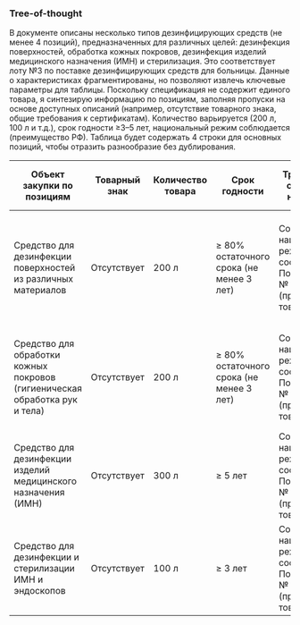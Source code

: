### Tree-of-thought

В документе описаны несколько типов дезинфицирующих средств (не менее 4 позиций), предназначенных для различных целей: дезинфекция поверхностей, обработка кожных покровов, дезинфекция изделий медицинского назначения (ИМН) и стерилизация. Это соответствует лоту №3 по поставке дезинфицирующих средств для больницы. Данные о характеристиках фрагментированы, но позволяют извлечь ключевые параметры для таблицы. Поскольку спецификация не содержит единого товара, я синтезирую информацию по позициям, заполняя пропуски на основе доступных описаний (например, отсутствие товарного знака, общие требования к сертификатам). Количество варьируется (200 л, 100 л и т.д.), срок годности ≥3–5 лет, национальный режим соблюдается (преимущество РФ). Таблица будет содержать 4 строки для основных позиций, чтобы отразить разнообразие без дублирования.

| Объект закупки по позициям | Товарный знак | Количество товара | Срок годности | Требования по соблюдению нац. режима | Подтверждение товарного знака | Подтверждение сертификатов происхождения товара | Антимикробное действие | Обработка при стерилизации | Режим обработки при дезинфекции | pH средства | Класс опасности вредного вещества | Действующее вещество | Форма выпуска |
|----------------------------|---------------|-------------------|---------------|-------------------------------------|-------------------------------|------------------------------------------------|-------------------------|-----------------------------|---------------------------------|------------|-----------------------------------|----------------------|---------------|
| Средство для дезинфекции поверхностей из различных материалов | Отсутствует | 200 л | ≥ 80% остаточного срока (не менее 3 лет) | Соблюдение национального режима в соответствии с Постановлением № 1875 (преимущество товарам из РФ) | Не требуется (отсутствует товарный знак) | Сертификат происхождения из РФ или ЕАЭС (требуется в заявке) | Бактерицидное (в т.ч. туберкулез M. terrae), вирулицидное (ВИЧ, гепатит, COVID-19), фунгицидное, спороцидное; не менее 6 часов действия | Не более 30 мин для ИМН и эндоскопов | Не более 5 мин для поверхностей; не более 1,5 мин для вирусов | Не указано (нейтральное, без щелочных компонентов) | Класс 3–4 по ГОСТ 12.1.007-76 (низкая опасность) | Изопропиловый спирт ≥70%, ЧАС ≥0,2%; альдегиды, гуанидин, амины, фенол | Жидкость (готовый раствор) |
| Средство для обработки кожных покровов (гигиеническая обработка рук и тела) | Отсутствует | 200 л | ≥ 80% остаточного срока (не менее 3 лет) | Соблюдение национального режима в соответствии с Постановлением № 1875 (преимущество товарам из РФ) | Не требуется (отсутствует товарный знак) | Сертификат происхождения из РФ или ЕАЭС (требуется в заявке) | Антимикробное в отношении грам+ и грам- бактерий (кроме туберкулеза), вирулицидное, фунгицидное; пролонгированное ≥3 часов | Не применяется (для кожи) | Не более 30 сек для рук (3 мл); не более 1,5 мин для хирургической обработки | Не указано (без спиртов, моющие свойства) | Класс 3 по ГОСТ 12.1.007-76 (низкая опасность) | Четвертичные аммониевые соединения; без фенолов, гуанидина | Жидкость (готовый раствор) |
| Средство для дезинфекции изделий медицинского назначения (ИМН) | Отсутствует | 300 л | ≥ 5 лет | Соблюдение национального режима в соответствии с Постановлением № 1875 (преимущество товарам из РФ) | Не требуется (отсутствует товарный знак) | Сертификат происхождения из РФ или ЕАЭС (требуется в заявке) | Бактерицидное (M. terrae), ООИ, противовирусное, фунгицидное, спороцидное; против внутрибольничных инфекций | Не более 30 мин для стерилизации ИМН и эндоскопов | Не более 5 мин для ИМН (включая эндоскопы); не более 10 мин для ДВУ | Не указано | Класс 3–4 по ГОСТ 12.1.007-76 (низкая опасность) | Глутаровый альдегид ≥2,2%; без хлора, перекиси, спиртов | Жидкость (готовый раствор) |
| Средство для дезинфекции и стерилизации ИМН и эндоскопов | Отсутствует | 100 л | ≥ 3 лет | Соблюдение национального режима в соответствии с Постановлением № 1875 (преимущество товарам из РФ) | Не требуется (отсутствует товарный знак) | Сертификат происхождения из РФ или ЕАЭС (требуется в заявке) | Бактерицидное (M. terrae), ООИ, противовирусное, анаэробные инфекции, легионеллез, грибковые, спороцидное | Не более 15 мин для стерилизации ИМН и инструментов | Не более 5 мин для ИМН и эндоскопов; не более 10 мин для ДВУ | Не указано | Класс 3 по ГОСТ 12.1.007-76 (низкая опасность) | Ортофталевый альдегид ≥0,55%; без хлора, аминов, фенолов | Жидкость (готовый раствор) |